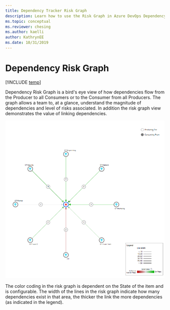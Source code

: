 ```yaml
---
title: Dependency Tracker Risk Graph
description: Learn how to use the Risk Graph in Azure DevOps Dependency Tracker
ms.topic: conceptual
ms.reviewer: chesing
ms.author: kaelli
author: KathrynEE
ms.date: 10/31/2019
---
```



# Dependency Risk Graph

[!INCLUDE [temp](../_shared/version-vsts-only.md)]


Dependency Risk Graph is a bird's eye view of how dependencies flow from the Producer to all Consumers or to the Consumer from all Producers.  The graph allows a team to, at a glance, understand the magnitude of dependencies and level of risks associated.  In addition the risk graph view demonstrates the value of linking dependencies.

![Dependency Tracker Risk Graph](_img/Risk-graph.png)

The color coding in the risk graph is dependent on the State of the item and is configurable.  The width of the lines in the risk graph indicate how many dependencies exist in that area, the thicker the link the more dependencies (as indicated in the legend).

